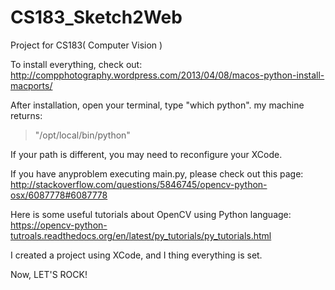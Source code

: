 CS183_Sketch2Web
================

Project for CS183( Computer Vision )

To install everything, check out: http://compphotography.wordpress.com/2013/04/08/macos-python-install-macports/

After installation, open your terminal, type "which python". my machine returns:

<blockquote cite="http://compphotography.wordpress.com/2013/04/08/macos-python-install-macports/">
"/opt/local/bin/python"
</blockquote>
 
If your path is different, you may need to reconfigure your XCode.

If you have anyproblem executing main.py, please check out this page: http://stackoverflow.com/questions/5846745/opencv-python-osx/6087778#6087778

Here is some useful tutorials about OpenCV using Python language:  https://opencv-python-tutroals.readthedocs.org/en/latest/py_tutorials/py_tutorials.html

I created a project using XCode, and I thing everything is set.

Now, LET'S ROCK!
